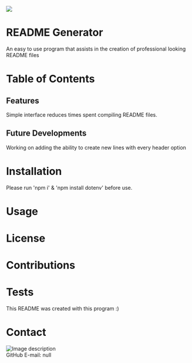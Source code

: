 ![](https://img.shields.io/badge/GitHub-GET%20THIS%20CODE-blue?style=social&logo=appveyor?&link=https://github.com/skvisual&link=https://github.com/skvisual/README_Generator) 
# README Generator
An easy to use program that assists in the creation of professional looking README files
# Table of Contents
## Features
Simple interface reduces times spent compiling README files.
## Future Developments
Working on adding the ability to create new lines with every header option
# Installation
Please run 'npm i' & 'npm install dotenv' before use.
# Usage
# License
# Contributions
# Tests
This README was created with this program :)
# Contact
![Image description](https://avatars3.githubusercontent.com/u/59944251?v=4)  
GitHub E-mail: null